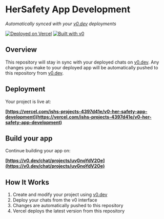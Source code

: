 # HerSafety App Development

*Automatically synced with your [v0.dev](https://v0.dev) deployments*

[![Deployed on Vercel](https://img.shields.io/badge/Deployed%20on-Vercel-black?style=for-the-badge&logo=vercel)](https://vercel.com/ishs-projects-4397d41e/v0-her-safety-app-development)
[![Built with v0](https://img.shields.io/badge/Built%20with-v0.dev-black?style=for-the-badge)](https://v0.dev/chat/projects/uvGnoYdV2Oe)

## Overview

This repository will stay in sync with your deployed chats on [v0.dev](https://v0.dev).
Any changes you make to your deployed app will be automatically pushed to this repository from [v0.dev](https://v0.dev).

## Deployment

Your project is live at:

**[https://vercel.com/ishs-projects-4397d41e/v0-her-safety-app-development](https://vercel.com/ishs-projects-4397d41e/v0-her-safety-app-development)**

## Build your app

Continue building your app on:

**[https://v0.dev/chat/projects/uvGnoYdV2Oe](https://v0.dev/chat/projects/uvGnoYdV2Oe)**

## How It Works

1. Create and modify your project using [v0.dev](https://v0.dev)
2. Deploy your chats from the v0 interface
3. Changes are automatically pushed to this repository
4. Vercel deploys the latest version from this repository